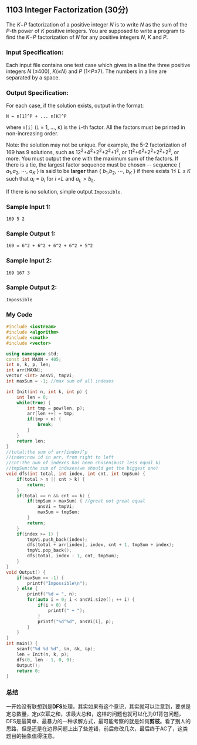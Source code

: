## 1103 Integer Factorization (30分)

The *K*−*P* factorization of a positive integer *N* is to write *N* as the sum of the *P*-th power of *K* positive integers. You are supposed to write a program to find the *K*−*P* factorization of *N* for any positive integers *N*, *K* and *P*.

### Input Specification:

Each input file contains one test case which gives in a line the three positive integers *N* (≤400), *K*(≤*N*) and *P* (1<*P*≤7). The numbers in a line are separated by a space.

### Output Specification:

For each case, if the solution exists, output in the format:

```
N = n[1]^P + ... n[K]^P
```

where `n[i]` (`i` = 1, ..., `K`) is the `i`-th factor. All the factors must be printed in non-increasing order.

Note: the solution may not be unique. For example, the 5-2 factorization of 169 has 9 solutions, such as $12^2$+$4^2$+$2^2$+$2^2$+$1^2$, or $11^2$+$6^2$+$2^2$+$2^2$+$2^2$, or more. You must output the one with the maximum sum of the factors. If there is a tie, the largest factor sequence must be chosen -- sequence { $a_1$,$a_2$, $\cdots$, $a_K$ } is said to be **larger** than { $b_1$,$b_2$, $\cdots$, $b_K$  } if there exists 1≤ *L* ≤ *K* such that $a_i = b_i$ for *i* <*L* and $a_L > b_L$.

If there is no solution, simple output `Impossible`.

### Sample Input 1:

```in
169 5 2
```

### Sample Output 1:

```out
169 = 6^2 + 6^2 + 6^2 + 6^2 + 5^2
```

### Sample Input 2:

```in
169 167 3 
```

### Sample Output 2:

```out
Impossible
```



### My Code

```cpp
#include <iostream>
#include <algorithm>
#include <cmath>
#include <vector>

using namespace std;
const int MAXN = 405;
int n, k, p, len;
int arr[MAXN];
vector <int> ansVi, tmpVi;
int maxSum = -1; //max sum of all indexes

int Init(int n, int k, int p) {
	int len = 0;
	while(true) {
		int tmp = pow(len, p);
		arr[len ++] = tmp;
		if(tmp > n) {
			break;
		}
	}
	return len;
}
//total:the sum of arr[index]^p
//index:now id in arr, from right to left
//cnt:the num of indexes has been chosen(must less equal k)
//tmpSum:the sum of indexes(we should get the biggest one)
void dfs(int total, int index, int cnt, int tmpSum) {
	if(total > n || cnt > k) {
		return;
	}
	if(total == n && cnt == k) {
		if(tmpSum > maxSum) { //great not great equal
			ansVi = tmpVi;
			maxSum = tmpSum;
		}
		return;
	}
	if(index >= 1) {
		tmpVi.push_back(index);
		dfs(total + arr[index], index, cnt + 1, tmpSum + index);
		tmpVi.pop_back();
		dfs(total, index - 1, cnt, tmpSum);
	}
}
void Output() {
	if(maxSum == -1) {
		printf("Impossible\n");
	} else {
		printf("%d = ", n);
		for(auto i = 0; i < ansVi.size(); ++ i) {
			if(i > 0) {
				printf(" + ");
			}
			printf("%d^%d", ansVi[i], p);
		}
	}
}
int main() {
	scanf("%d %d %d", &n, &k, &p);
	len = Init(n, k, p);
	dfs(0, len - 1, 0, 0);
	Output();
	return 0;
}
```



### 总结

一开始没有联想到是**DFS**处理，其实如果有这个意识，其实就可以注意到，要求是定总数量，定p次幂之和，求最大总和，这样的问题也就可以化为01背包问题，DFS是最简单、最暴力的一种求解方式，最可能考察的就是如何**剪枝**。看了别人的思路，但是还是在边界问题上出了些差错，前后修改几次，最后终于AC了，这类题目的抽象值得注意。
